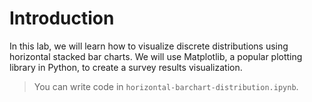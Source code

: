 # Introduction

In this lab, we will learn how to visualize discrete distributions using horizontal stacked bar charts. We will use Matplotlib, a popular plotting library in Python, to create a survey results visualization.

> You can write code in `horizontal-barchart-distribution.ipynb`.
